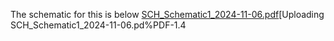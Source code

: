 The schematic for this is below
[SCH_Schematic1_2024-11-06.pdf](https://github.com/user-attachments/files/17650398/SCH_Schematic1_2024-11-06.pdf)[Uploading SCH_Schematic1_2024-11-06.pd%PDF-1.4

